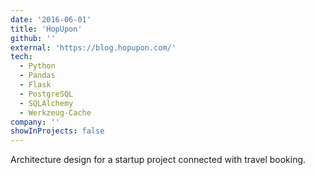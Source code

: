 ```yaml
---
date: '2016-06-01'
title: 'HopUpon'
github: ''
external: 'https://blog.hopupon.com/'
tech:
  - Python
  - Pandas
  - Flask
  - PostgreSQL
  - SQLAlchemy
  - Werkzeug-Cache
company: ''
showInProjects: false
---
```


Architecture design for a startup project connected with travel booking.
